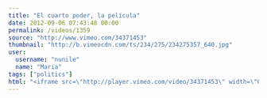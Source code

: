 ```yaml
---
title: "El cuarto poder, la película"
date: 2012-09-06 07:43:48 00:00
permalink: /videos/1359
source: "http://www.vimeo.com/34371453"
thumbnail: "http://b.vimeocdn.com/ts/234/275/234275357_640.jpg"
user:
  username: "nunile"
  name: "Maria"
tags: ["politics"]
html: "<iframe src=\"http://player.vimeo.com/video/34371453\" width=\"640\" height=\"360\" frameborder=\"0\" webkitAllowFullScreen mozallowfullscreen allowFullScreen></iframe>"
---
```


